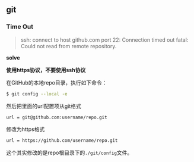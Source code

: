 ## git

### Time Out

> ssh: connect to host github.com port 22: Connection timed out fatal: Could not read from remote repository. 

**solve**

**使用https协议，不要使用ssh协议**

在GitHub的本地repo目录，执行如下命令：

```bash
$ git config --local -e
```

然后把里面的url配置项从git格式

```bash
url = git@github.com:username/repo.git
```

修改为https格式

```bash
url = https://github.com/username/repo.git
```

这个其实修改的是repo根目录下的`./git/config`文件。